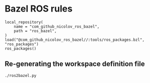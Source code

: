 # Bazel ROS rules

```
local_repository(
    name = "com_github_nicolov_ros_bazel",
    path = "ros_bazel",
)
load("@com_github_nicolov_ros_bazel//:tools/ros_packages.bzl", "ros_packages")
ros_packages()
```

## Re-generating the workspace definition file

    ./ros2bazel.py
